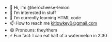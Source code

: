 - 👋 Hi, I’m @herocheese-lemon
- 👀 I’m interested in stuff
- 🌱 I’m currently learning HTML code
- 📫 How to reach me kitlowkey0@gmail.com
- 😄 Pronouns: they/them
- ⚡ Fun fact: l can eat half of a watermelon in 2:30
